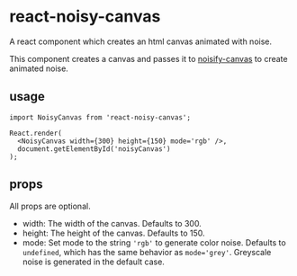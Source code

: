 # react-noisy-canvas

A react component which creates an html canvas animated with noise.

This component creates a canvas and passes it to [noisify-canvas](https://github.com/phoenixstormcrow/noisify-canvas) to create animated noise.

## usage
```
import NoisyCanvas from 'react-noisy-canvas';

React.render(
  <NoisyCanvas width={300} height={150} mode='rgb' />,
  document.getElementById('noisyCanvas')
);
```

## props

All props are optional.

- width: The width of the canvas. Defaults to 300.
- height: The height of the canvas. Defaults to 150.
- mode: Set mode to the string `'rgb'` to generate color noise. Defaults to `undefined`, which has the same behavior as `mode='grey'`. Greyscale noise is generated in the default case.
